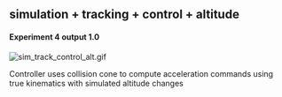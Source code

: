 ## simulation + tracking + control + altitude


#### Experiment 4 output 1.0
![sim_track_control_alt.gif](./gifs/sim_track_control_alt.gif)

Controller uses collision cone to compute acceleration commands using true kinematics with simulated altitude changes
